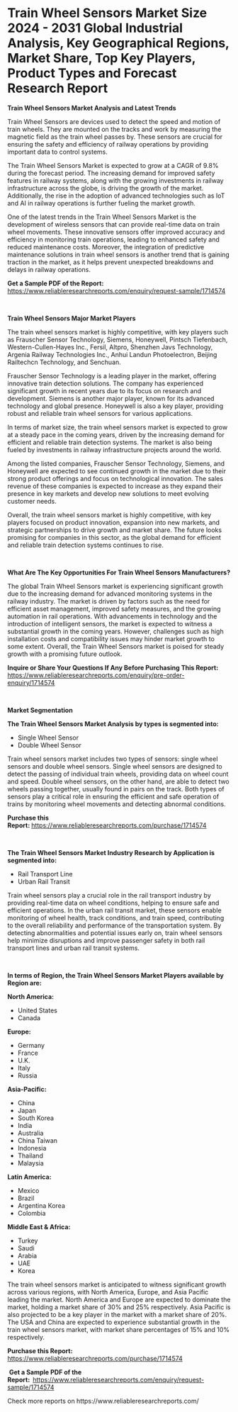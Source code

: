 <p><h1>Train Wheel Sensors Market Size 2024 - 2031 Global Industrial Analysis, Key Geographical Regions, Market Share, Top Key Players, Product Types and Forecast Research Report</h1></p><p><strong>Train Wheel Sensors Market Analysis and Latest Trends</strong></p>
<p><p>Train Wheel Sensors are devices used to detect the speed and motion of train wheels. They are mounted on the tracks and work by measuring the magnetic field as the train wheel passes by. These sensors are crucial for ensuring the safety and efficiency of railway operations by providing important data to control systems.</p><p>The Train Wheel Sensors Market is expected to grow at a CAGR of 9.8% during the forecast period. The increasing demand for improved safety features in railway systems, along with the growing investments in railway infrastructure across the globe, is driving the growth of the market. Additionally, the rise in the adoption of advanced technologies such as IoT and AI in railway operations is further fueling the market growth.</p><p>One of the latest trends in the Train Wheel Sensors Market is the development of wireless sensors that can provide real-time data on train wheel movements. These innovative sensors offer improved accuracy and efficiency in monitoring train operations, leading to enhanced safety and reduced maintenance costs. Moreover, the integration of predictive maintenance solutions in train wheel sensors is another trend that is gaining traction in the market, as it helps prevent unexpected breakdowns and delays in railway operations.</p></p>
<p><strong>Get a Sample PDF of the Report:&nbsp;</strong> <a href="https://www.reliableresearchreports.com/enquiry/request-sample/1714574">https://www.reliableresearchreports.com/enquiry/request-sample/1714574</a></p>
<p>&nbsp;</p>
<p><strong>Train Wheel Sensors Major Market Players</strong></p>
<p><p>The train wheel sensors market is highly competitive, with key players such as Frauscher Sensor Technology, Siemens, Honeywell, Pintsch Tiefenbach, Western-Cullen-Hayes Inc., Fersil, Altpro, Shenzhen Javs Technology, Argenia Railway Technologies Inc., Anhui Landun Photoelectron, Beijing Railtechcn Technology, and Senchuan.</p><p>Frauscher Sensor Technology is a leading player in the market, offering innovative train detection solutions. The company has experienced significant growth in recent years due to its focus on research and development. Siemens is another major player, known for its advanced technology and global presence. Honeywell is also a key player, providing robust and reliable train wheel sensors for various applications.</p><p>In terms of market size, the train wheel sensors market is expected to grow at a steady pace in the coming years, driven by the increasing demand for efficient and reliable train detection systems. The market is also being fueled by investments in railway infrastructure projects around the world.</p><p>Among the listed companies, Frauscher Sensor Technology, Siemens, and Honeywell are expected to see continued growth in the market due to their strong product offerings and focus on technological innovation. The sales revenue of these companies is expected to increase as they expand their presence in key markets and develop new solutions to meet evolving customer needs.</p><p>Overall, the train wheel sensors market is highly competitive, with key players focused on product innovation, expansion into new markets, and strategic partnerships to drive growth and market share. The future looks promising for companies in this sector, as the global demand for efficient and reliable train detection systems continues to rise.</p></p>
<p>&nbsp;</p>
<p><strong>What Are The Key Opportunities For Train Wheel Sensors Manufacturers?</strong></p>
<p><p>The global Train Wheel Sensors market is experiencing significant growth due to the increasing demand for advanced monitoring systems in the railway industry. The market is driven by factors such as the need for efficient asset management, improved safety measures, and the growing automation in rail operations. With advancements in technology and the introduction of intelligent sensors, the market is expected to witness a substantial growth in the coming years. However, challenges such as high installation costs and compatibility issues may hinder market growth to some extent. Overall, the Train Wheel Sensors market is poised for steady growth with a promising future outlook.</p></p>
<p><strong>Inquire or Share Your Questions If Any Before Purchasing This Report:</strong> <a href="https://www.reliableresearchreports.com/enquiry/pre-order-enquiry/1714574">https://www.reliableresearchreports.com/enquiry/pre-order-enquiry/1714574</a></p>
<p>&nbsp;</p>
<p><strong>Market Segmentation</strong></p>
<p><strong>The Train Wheel Sensors Market Analysis by types is segmented into:</strong></p>
<p><ul><li>Single Wheel Sensor</li><li>Double Wheel Sensor</li></ul></p>
<p><p>Train wheel sensors market includes two types of sensors: single wheel sensors and double wheel sensors. Single wheel sensors are designed to detect the passing of individual train wheels, providing data on wheel count and speed. Double wheel sensors, on the other hand, are able to detect two wheels passing together, usually found in pairs on the track. Both types of sensors play a critical role in ensuring the efficient and safe operation of trains by monitoring wheel movements and detecting abnormal conditions.</p></p>
<p><strong>Purchase this Report:&nbsp;</strong><a href="https://www.reliableresearchreports.com/purchase/1714574">https://www.reliableresearchreports.com/purchase/1714574</a></p>
<p>&nbsp;</p>
<p><strong>The Train Wheel Sensors Market Industry Research by Application is segmented into:</strong></p>
<p><ul><li>Rail Transport Line</li><li>Urban Rail Transit</li></ul></p>
<p><p>Train wheel sensors play a crucial role in the rail transport industry by providing real-time data on wheel conditions, helping to ensure safe and efficient operations. In the urban rail transit market, these sensors enable monitoring of wheel health, track conditions, and train speed, contributing to the overall reliability and performance of the transportation system. By detecting abnormalities and potential issues early on, train wheel sensors help minimize disruptions and improve passenger safety in both rail transport lines and urban rail transit systems.</p></p>
<p>&nbsp;</p>
<p><strong>In terms of Region, the Train Wheel Sensors Market Players available by Region are:</strong></p>
<p>
    <p> <strong> North America: </strong>
        <ul>
            <li>United States</li>
            <li>Canada</li>
        </ul>
        </p> 
    <p> <strong> Europe: </strong>
        <ul>
            <li>Germany</li>
            <li>France</li>
            <li>U.K.</li>
            <li>Italy</li>
            <li>Russia</li>
        </ul>
        </p> 
    <p> <strong> Asia-Pacific: </strong>
        <ul>
            <li>China</li>
            <li>Japan</li>
            <li>South Korea</li>
            <li>India</li>
            <li>Australia</li>
            <li>China Taiwan</li>
            <li>Indonesia</li>
            <li>Thailand</li>
            <li>Malaysia</li>
        </ul>
        </p> 
    <p> <strong> Latin America: </strong>
        <ul>
            <li>Mexico</li>
            <li>Brazil</li>
            <li>Argentina Korea</li>
            <li>Colombia</li>
        </ul>
        </p> 
    <p> <strong> Middle East & Africa: </strong>
        <ul>
            <li>Turkey</li>
            <li>Saudi</li>
            <li>Arabia</li>
            <li>UAE</li>
            <li>Korea</li>
        </ul>
    </p>
    </p>
<p><p>The train wheel sensors market is anticipated to witness significant growth across various regions, with North America, Europe, and Asia Pacific leading the market. North America and Europe are expected to dominate the market, holding a market share of 30% and 25% respectively. Asia Pacific is also projected to be a key player in the market with a market share of 20%. The USA and China are expected to experience substantial growth in the train wheel sensors market, with market share percentages of 15% and 10% respectively.</p></p>
<p><strong>Purchase this Report: </strong><a href="https://www.reliableresearchreports.com/purchase/1714574">https://www.reliableresearchreports.com/purchase/1714574</a></p>
<p>&nbsp;<strong>Get a Sample PDF of the Report:&nbsp;&nbsp;</strong><a href="https://www.reliableresearchreports.com/enquiry/request-sample/1714574">https://www.reliableresearchreports.com/enquiry/request-sample/1714574</a></p>
<p><strong></strong></p>
<p>Check more reports on https://www.reliableresearchreports.com/</p>